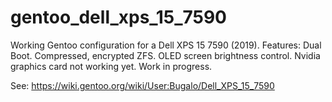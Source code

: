 # gentoo_dell_xps_15_7590
Working Gentoo configuration for a Dell XPS 15 7590 (2019).
Features:
  Dual Boot.
  Compressed, encrypted ZFS.
  OLED screen brightness control.
  Nvidia graphics card not working yet.
Work in progress.

See: https://wiki.gentoo.org/wiki/User:Bugalo/Dell_XPS_15_7590
